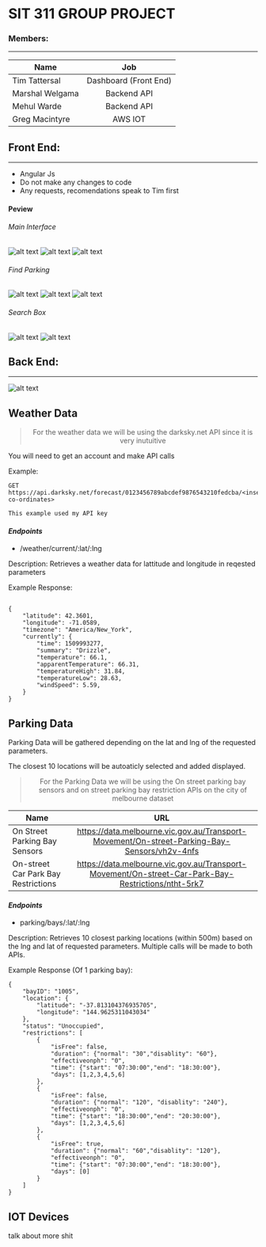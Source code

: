 # SIT 311 GROUP PROJECT
### Members: 
---
| Name     | Job          | 
| ------------- |:-------------:|
| Tim Tattersal      | Dashboard (Front End) | 
| Marshal Welgama    | Backend API      | 
| Mehul Warde | Backend API      | 
| Greg Macintyre | AWS IOT      | 

## Front End:
---
- Angular Js
- Do not make any changes to code
- Any requests, recomendations speak to Tim first 

#### Peview
###### Main Interface
![alt text](resources/gui-wireframes/Main%20Interface.png)
![alt text](resources/gui-wireframes/Main%20Interface%20(IoT%20Activity).png)
![alt text](resources/gui-wireframes/Main%20Interface%20(Settings).png)
###### Find Parking
![alt text](resources/gui-wireframes/Find%20a%20Park.png)
![alt text](resources/gui-wireframes/Find%20a%20Park%20(List%20View).png)
![alt text](resources/gui-wireframes/Find%20a%20Park%20(Individual%20Parks).png)
###### Search Box
![alt text](resources/gui-wireframes/Searchbox.png)
![alt text](resources/gui-wireframes/Searchbox%20(Advanced%20Search).png)


## Back End:
---
![alt text](flowchart.jpg)
## Weather Data

><center>For the weather data we will be using the darksky.net API since it is very inutuitive<center>


You will need to get an account and make API calls

Example: 

```
GET https://api.darksky.net/forecast/0123456789abcdef9876543210fedcba/<insert co-ordinates>

This example used my API key
```

#### *Endpoints*

- /weather/current/:lat/:lng

Description: Retrieves a weather data for lattitude and longitude in reqested parameters

Example Response:

```

{
    "latitude": 42.3601,
    "longitude": -71.0589,
    "timezone": "America/New_York",
    "currently": {
        "time": 1509993277,
        "summary": "Drizzle",
        "temperature": 66.1,
        "apparentTemperature": 66.31,
        "temperatureHigh": 31.84,
        "temperatureLow": 28.63,
        "windSpeed": 5.59,
    }
}

```





## Parking Data

Parking Data will be gathered depending on the lat and lng of the requested parameters. 

The closest 10 locations will be autoaticly selected and added displayed. 

><center>For the Parking Data we will be using the On street parking bay sensors and on street parking bay restriction APIs on the city of melbourne dataset<center>

| Name     | URL        | 
| ------------- |:-------------:|
| On Street Parking Bay Sensors   | https://data.melbourne.vic.gov.au/Transport-Movement/On-street-Parking-Bay-Sensors/vh2v-4nfs | 
| On-street Car Park Bay Restrictions      | https://data.melbourne.vic.gov.au/Transport-Movement/On-street-Car-Park-Bay-Restrictions/ntht-5rk7 | 
 

#### *Endpoints*

- parking/bays/:lat/:lng

Description: Retrieves 10 closest parking locations (within 500m) based on the lng and lat of requested parameters. Multiple calls will be made to both APIs. 

Example Response (Of 1 parking bay):


```
{
    "bayID": "1005",
    "location": {
        "latitude": "-37.813104376935705",
        "longitude": "144.9625311043034"
    },
    "status": "Unoccupied",
    "restrictions": [
        {
            "isFree": false,
            "duration": {"normal": "30","disablity": "60"},
            "effectiveonph": "0",
            "time": {"start": "07:30:00","end": "18:30:00"},
            "days": [1,2,3,4,5,6]
        },
        {
            "isFree": false,
            "duration": {"normal": "120", "disablity": "240"},
            "effectiveonph": "0",
            "time": {"start": "18:30:00","end": "20:30:00"},
            "days": [1,2,3,4,5,6]
        },
        {
            "isFree": true,
            "duration": {"normal": "60","disablity": "120"},
            "effectiveonph": "0",
            "time": {"start": "07:30:00","end": "18:30:00"},
            "days": [0]
        }
    ]
}

```

## IOT Devices
talk about more shit






